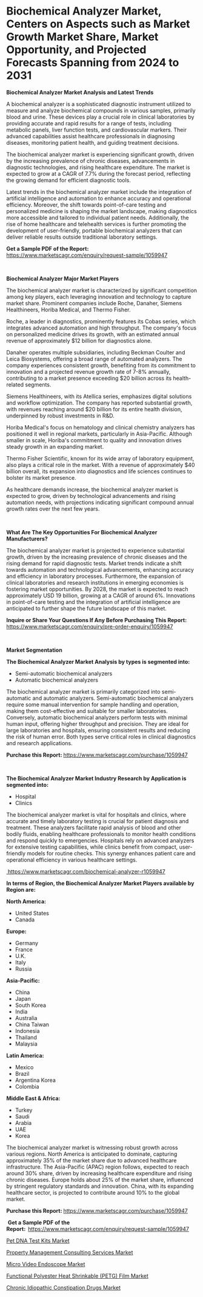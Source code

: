 <p><h1>Biochemical Analyzer Market, Centers on Aspects such as Market Growth Market Share, Market Opportunity, and Projected Forecasts Spanning from 2024 to 2031</h1></p><p><strong>Biochemical Analyzer Market Analysis and Latest Trends</strong></p>
<p><p>A biochemical analyzer is a sophisticated diagnostic instrument utilized to measure and analyze biochemical compounds in various samples, primarily blood and urine. These devices play a crucial role in clinical laboratories by providing accurate and rapid results for a range of tests, including metabolic panels, liver function tests, and cardiovascular markers. Their advanced capabilities assist healthcare professionals in diagnosing diseases, monitoring patient health, and guiding treatment decisions.</p><p>The biochemical analyzer market is experiencing significant growth, driven by the increasing prevalence of chronic diseases, advancements in diagnostic technologies, and rising healthcare expenditure. The market is expected to grow at a CAGR of 7.7% during the forecast period, reflecting the growing demand for efficient diagnostic tools. </p><p>Latest trends in the biochemical analyzer market include the integration of artificial intelligence and automation to enhance accuracy and operational efficiency. Moreover, the shift towards point-of-care testing and personalized medicine is shaping the market landscape, making diagnostics more accessible and tailored to individual patient needs. Additionally, the rise of home healthcare and telehealth services is further promoting the development of user-friendly, portable biochemical analyzers that can deliver reliable results outside traditional laboratory settings.</p></p>
<p><strong>Get a Sample PDF of the Report:&nbsp;</strong> <a href="https://www.marketscagr.com/enquiry/request-sample/1059947?utm_campaign=1126&utm_medium=2&utm_source=Github&utm_content=ia&utm_term=07122024&utm_id=biochemical-analyzer">https://www.marketscagr.com/enquiry/request-sample/1059947</a></p>
<p>&nbsp;</p>
<p><strong>Biochemical Analyzer Major Market Players</strong></p>
<p><p>The biochemical analyzer market is characterized by significant competition among key players, each leveraging innovation and technology to capture market share. Prominent companies include Roche, Danaher, Siemens Healthineers, Horiba Medical, and Thermo Fisher.</p><p>Roche, a leader in diagnostics, prominently features its Cobas series, which integrates advanced automation and high throughput. The company's focus on personalized medicine drives its growth, with an estimated annual revenue of approximately $12 billion for diagnostics alone.</p><p>Danaher operates multiple subsidiaries, including Beckman Coulter and Leica Biosystems, offering a broad range of automated analyzers. The company experiences consistent growth, benefiting from its commitment to innovation and a projected revenue growth rate of 7-8% annually, contributing to a market presence exceeding $20 billion across its health-related segments.</p><p>Siemens Healthineers, with its Atellica series, emphasizes digital solutions and workflow optimization. The company has reported substantial growth, with revenues reaching around $20 billion for its entire health division, underpinned by robust investments in R&D.</p><p>Horiba Medical's focus on hematology and clinical chemistry analyzers has positioned it well in regional markets, particularly in Asia-Pacific. Although smaller in scale, Horiba's commitment to quality and innovation drives steady growth in an expanding market.</p><p>Thermo Fisher Scientific, known for its wide array of laboratory equipment, also plays a critical role in the market. With a revenue of approximately $40 billion overall, its expansion into diagnostics and life sciences continues to bolster its market presence.</p><p>As healthcare demands increase, the biochemical analyzer market is expected to grow, driven by technological advancements and rising automation needs, with projections indicating significant compound annual growth rates over the next few years.</p></p>
<p>&nbsp;</p>
<p><strong>What Are The Key Opportunities For Biochemical Analyzer Manufacturers?</strong></p>
<p><p>The biochemical analyzer market is projected to experience substantial growth, driven by the increasing prevalence of chronic diseases and the rising demand for rapid diagnostic tests. Market trends indicate a shift towards automation and technological advancements, enhancing accuracy and efficiency in laboratory processes. Furthermore, the expansion of clinical laboratories and research institutions in emerging economies is fostering market opportunities. By 2028, the market is expected to reach approximately USD 19 billion, growing at a CAGR of around 6%. Innovations in point-of-care testing and the integration of artificial intelligence are anticipated to further shape the future landscape of this market.</p></p>
<p><strong>Inquire or Share Your Questions If Any Before Purchasing This Report:</strong> <a href="https://www.marketscagr.com/enquiry/pre-order-enquiry/1059947?utm_campaign=1126&utm_medium=2&utm_source=Github&utm_content=ia&utm_term=07122024&utm_id=biochemical-analyzer">https://www.marketscagr.com/enquiry/pre-order-enquiry/1059947</a></p>
<p>&nbsp;</p>
<p><strong>Market Segmentation</strong></p>
<p><strong>The Biochemical Analyzer Market Analysis by types is segmented into:</strong></p>
<p><ul><li>Semi-automatic biochemical analyzers</li><li>Automatic biochemical analyzers</li></ul></p>
<p><p>The biochemical analyzer market is primarily categorized into semi-automatic and automatic analyzers. Semi-automatic biochemical analyzers require some manual intervention for sample handling and operation, making them cost-effective and suitable for smaller laboratories. Conversely, automatic biochemical analyzers perform tests with minimal human input, offering higher throughput and precision. They are ideal for large laboratories and hospitals, ensuring consistent results and reducing the risk of human error. Both types serve critical roles in clinical diagnostics and research applications.</p></p>
<p><strong>Purchase this Report:&nbsp;</strong><a href="https://www.marketscagr.com/purchase/1059947?utm_campaign=1126&utm_medium=2&utm_source=Github&utm_content=ia&utm_term=07122024&utm_id=biochemical-analyzer">https://www.marketscagr.com/purchase/1059947</a></p>
<p>&nbsp;</p>
<p><strong>The Biochemical Analyzer Market Industry Research by Application is segmented into:</strong></p>
<p><ul><li>Hospital</li><li>Clinics</li></ul></p>
<p><p>The biochemical analyzer market is vital for hospitals and clinics, where accurate and timely laboratory testing is crucial for patient diagnosis and treatment. These analyzers facilitate rapid analysis of blood and other bodily fluids, enabling healthcare professionals to monitor health conditions and respond quickly to emergencies. Hospitals rely on advanced analyzers for extensive testing capabilities, while clinics benefit from compact, user-friendly models for routine checks. This synergy enhances patient care and operational efficiency in various healthcare settings.</p></p>
<p><a href="https://www.marketscagr.com/biochemical-analyzer-r1059947?utm_campaign=1126&utm_medium=2&utm_source=Github&utm_content=ia&utm_term=07122024&utm_id=biochemical-analyzer">&nbsp;https://www.marketscagr.com/biochemical-analyzer-r1059947</a></p>
<p><strong>In terms of Region, the Biochemical Analyzer Market Players available by Region are:</strong></p>
<p>
    <p> <strong> North America: </strong>
        <ul>
            <li>United States</li>
            <li>Canada</li>
        </ul>
        </p> 
    <p> <strong> Europe: </strong>
        <ul>
            <li>Germany</li>
            <li>France</li>
            <li>U.K.</li>
            <li>Italy</li>
            <li>Russia</li>
        </ul>
        </p> 
    <p> <strong> Asia-Pacific: </strong>
        <ul>
            <li>China</li>
            <li>Japan</li>
            <li>South Korea</li>
            <li>India</li>
            <li>Australia</li>
            <li>China Taiwan</li>
            <li>Indonesia</li>
            <li>Thailand</li>
            <li>Malaysia</li>
        </ul>
        </p> 
    <p> <strong> Latin America: </strong>
        <ul>
            <li>Mexico</li>
            <li>Brazil</li>
            <li>Argentina Korea</li>
            <li>Colombia</li>
        </ul>
        </p> 
    <p> <strong> Middle East & Africa: </strong>
        <ul>
            <li>Turkey</li>
            <li>Saudi</li>
            <li>Arabia</li>
            <li>UAE</li>
            <li>Korea</li>
        </ul>
    </p>
    </p>
<p><p>The biochemical analyzer market is witnessing robust growth across various regions. North America is anticipated to dominate, capturing approximately 35% of the market share due to advanced healthcare infrastructure. The Asia-Pacific (APAC) region follows, expected to reach around 30% share, driven by increasing healthcare expenditure and rising chronic diseases. Europe holds about 25% of the market share, influenced by stringent regulatory standards and innovation. China, with its expanding healthcare sector, is projected to contribute around 10% to the global market.</p></p>
<p><strong>Purchase this Report: </strong><a href="https://www.marketscagr.com/purchase/1059947?utm_campaign=1126&utm_medium=2&utm_source=Github&utm_content=ia&utm_term=07122024&utm_id=biochemical-analyzer">https://www.marketscagr.com/purchase/1059947</a></p>
<p>&nbsp;<strong>Get a Sample PDF of the Report:&nbsp;&nbsp;</strong><a href="https://www.marketscagr.com/enquiry/request-sample/1059947?utm_campaign=1126&utm_medium=2&utm_source=Github&utm_content=ia&utm_term=07122024&utm_id=biochemical-analyzer">https://www.marketscagr.com/enquiry/request-sample/1059947</a></p>
<p><strong></strong></p>
<p><p><a href="https://www.linkedin.com/pulse/strategic-overview-pet-dna-test-kits-market-industry-tactics-125-fs5hf?utm_campaign=1126&utm_medium=2&utm_source=Github&utm_content=ia&utm_term=07122024&utm_id=biochemical-analyzer">Pet DNA Test Kits Market</a></p><p><a href="https://www.linkedin.com/pulse/the-sympatico-insight-9odme?utm_campaign=1126&utm_medium=2&utm_source=Github&utm_content=ia&utm_term=07122024&utm_id=biochemical-analyzer">Property Management Consulting Services Market</a></p><p><a href="https://issuu.com/reportprime-2/docs/micro-video-endoscope-market-size-2030.pptx?utm_campaign=1126&utm_medium=2&utm_source=Github&utm_content=ia&utm_term=07122024&utm_id=biochemical-analyzer">Micro Video Endoscope Market</a></p><p><a href="https://issuu.com/reportprime-2/docs/functional-polyester-heat-shrinkable-petg-film-mar?utm_campaign=1126&utm_medium=2&utm_source=Github&utm_content=ia&utm_term=07122024&utm_id=biochemical-analyzer">Functional Polyester Heat Shrinkable (PETG) Film Market</a></p><p><a href="https://www.linkedin.com/pulse/chronic-idiopathic-constipation-drugs-market-size-growth-7hole?utm_campaign=1126&utm_medium=2&utm_source=Github&utm_content=ia&utm_term=07122024&utm_id=biochemical-analyzer">Chronic Idiopathic Constipation Drugs Market</a></p></p>